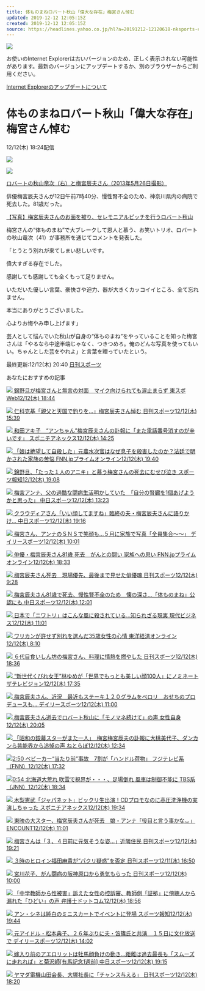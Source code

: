 ```yaml
---
title: 体ものまねロバート秋山「偉大な存在」梅宮さん悼む
updated: 2019-12-12 12:05:15Z
created: 2019-12-12 12:05:15Z
source: https://headlines.yahoo.co.jp/hl?a=20191212-12120618-nksports-ent
---
```


![](https://s.yimg.jp/images/clear.gif)

お使いのInternet Explorerは古いバージョンのため、正しく表示されない可能性があります。最新のバージョンにアップデートするか、別のブラウザーからご利用ください。

 [Internet Explorerのアップデートについて](https://about.yahoo.co.jp/info/msiesp/)

# 体ものまねロバート秋山「偉大な存在」梅宮さん悼む

12/12(木) 18:24配信

[![](https://s.yimg.jp/images/news/cobranding/nksports.png)](https://rdsig.yahoo.co.jp/media/news/cobrand/nksports/RV=1/RE=1577361795/RH=cmRzaWcueWFob28uY28uanA-/RB=/RU=aHR0cHM6Ly93d3cubmlra2Fuc3BvcnRzLmNvbS8-/RS=%5EADAFl.8uaUfteNd2fvFVtDiZvipf.U-;_ylt=A7YWOe6DLPJdMxUAoSYPl.Z7)

 [ ![](https://amd.c.yimg.jp/im_siggBt_Kwe7k3kE3R9ltFS9yqA---x400-y276-q90-exp3h-pril/amd/20191212-12120618-nksports-000-11-view.jpg)](https://headlines.yahoo.co.jp/hl?a=20191212-12120618-nksports-ent.view-000)

 [ロバートの秋山竜次（右）と梅宮辰夫さん（2013年5月26日撮影）](https://headlines.yahoo.co.jp/hl?a=20191212-12120618-nksports-ent.view-000)

俳優梅宮辰夫さんが12日午前7時40分、慢性腎不全のため、神奈川県内の病院で死去した。81歳だった。

[【写真】梅宮辰夫さんのお面を被り、セレモニアルピッチを行うロバート秋山](https://rdsig.yahoo.co.jp/media/news/rd_tool/nksports/articles/ent/RV=1/RE=1577361795/RH=cmRzaWcueWFob28uY28uanA-/RB=/RU=aHR0cHM6Ly93d3cubmlra2Fuc3BvcnRzLmNvbS9iYXNlYmFsbC9waG90b25ld3MvcGhvdG9uZXdzX25zSW5jXzE2ODMzMzQtMC5odG1sP3V0bV9zb3VyY2U9aGVhZGxpbmVzLnlhaG9vLmNvLmpwJnV0bV9tZWRpdW09cmVmZXJyYWwmdXRtX2NhbXBhaWduPTIwMTkxMjEyLTEyMTIwNjE4LW5rc3BvcnRzLWVudA--/RS=%5EADAsvqtCMZeY1ATSSAaRwXsXAP.u9s-;_ylt=A7YWOe6DLPJdMxUApyYPl.Z7;_ylu=X3oDMWVxcGwxYm0zBHBvcwMxBHJsX3RpdGxlA.OAkOWGmeecn.OAkeaiheWurui.sOWkq.OBleOCk.OBruOBiumdouOCkuiiq.OCiuOAgeOCu.ODrOODouODi.OCouODq.ODlOODg.ODgeOCkuihjOOBhuODreODkOODvOODiOeni.WxsQRybF91cmwDaHR0cHM6Ly93d3cubmlra2Fuc3BvcnRzLmNvbS9iYXNlYmFsbC9waG90b25ld3MvcGhvdG9uZXdzX25zSW5jXzE2ODMzMzQtMC5odG1sP3V0bV9zb3VyY2U9aGVhZGxpbmVzLnlhaG9vLmNvLmpwJnV0bV9tZWRpdW09cmVmZXJyYWwmdXRtX2NhbXBhaWduPTIwMTkxMjEyLTEyMTIwNjE4LW5rc3BvcnRzLWVudARzZWMDcmVsYXRlZARzbGsDcGhvdG8EdGl0bGUD5L2T44KC44Gu44G.44Gt44Ot44OQ44O844OI56eL5bGx44CM5YGJ5aSn44Gq5a2Y5Zyo44CN5qKF5a6u44GV44KT5oK844KABHVybANodHRwczovL2hlYWRsaW5lcy55YWhvby5jby5qcC9obD9hPTIwMTkxMjEyLTEyMTIwNjE4LW5rc3BvcnRzLWVudA--)

梅宮さんの“体ものまね”で大ブレークして恩人と慕う、お笑いトリオ、ロバートの秋山竜次（41）が事務所を通じてコメントを発表した。

「とうとう別れが来てしまい悲しいです。

偉大すぎる存在でした。

感謝しても感謝しても全くもって足りません。

いただいた優しい言葉、豪快さや迫力、器が大きくカッコイイところ、全て忘れません。

本当にありがとうございました。

心よりお悔やみ申し上げます」

芸人として悩んでいた秋山が自身の“体ものまね”をやっていることを知った梅宮さんは「やるなら中途半端じゃなく、つきつめろ。俺のどんな写真を使ってもいい。ちゃんとした芸をやれよ」と言葉を贈っていたという。

 最終更新:12/12(木) 20:40
 [日刊スポーツ](https://news.yahoo.co.jp/media/nksports)

あなたにおすすめの記事

 [  ![](https://giwiz-content.c.yimg.jp/im_siggduI2CZzmijz0Lxbd7qAmfw---prix-x215-y275-yc11-xc20-hc192-wc192-n1/r/iwiz-amd/20191212-00000044-tospoweb-000-3-view.jpg)          錦野旦が梅宮さんと無言の対面　マイク向けられても涙止まらず      東スポWeb12/12(木) 18:44](https://headlines.yahoo.co.jp/hl?a=20191212-00000044-tospoweb-ent)

 [  ![](https://giwiz-content.c.yimg.jp/im_siggCiY7793SjvE9Jh59mfFmtQ---prix-x407-y453-yc88-xc0-hc227-wc404-n1/r/iwiz-amd/20191212-12120415-nksports-000-6-view.jpg)          仁科克基「親父と天国で釣りを…」梅宮辰夫さん悼む      日刊スポーツ12/12(木) 15:39](https://headlines.yahoo.co.jp/hl?a=20191212-12120415-nksports-ent)

 [  ![](https://giwiz-content.c.yimg.jp/im_sigg.EB48BOh_d5yrDhNSQNNmg---prix-x195-y233-yc38-xc0-hc192-wc192-n1/r/iwiz-amd/20191212-00000165-spnannex-000-6-view.jpg)          和田アキ子　“アンちゃん”梅宮辰夫さんの訃報に「また電話番号消すのが辛いです」      スポニチアネックス12/12(木) 14:25](https://headlines.yahoo.co.jp/hl?a=20191212-00000165-spnannex-ent)

 [  ![](https://giwiz-content.c.yimg.jp/im_siggE0ReyrtZihvfZnJ9ODjE7g---priy-x345-y195-yc0-xc81-hc192-wc192-n1/r/iwiz-amd/20191212-00010009-fnnprimev-000-7-view.jpg)          「娘は絶望して自殺した」元農水次官はなぜ息子を殺害したのか？法廷で明かされた家族の苦悩      FNN.jpプライムオンライン12/12(木) 19:40](https://headlines.yahoo.co.jp/hl?a=20191212-00010009-fnnprimev-soci)

 [  ![](https://giwiz-content.c.yimg.jp/im_sigg38exfoD.R48n0cw._F_AjQ---priy-x235-y252-yc22-xc22-hc192-wc192-n1/r/iwiz-amd/20191212-12120162-sph-000-1-view.jpg)          錦野旦、「たった１人のアニキ」と慕う梅宮さんの死去にむせび泣き      スポーツ報知12/12(木) 19:08](https://headlines.yahoo.co.jp/hl?a=20191212-12120162-sph-ent)

 [  ![](https://giwiz-content.c.yimg.jp/im_siggl7kb9pG3MV04OSbPeIrv4g---prix-x228-y227-yc3-xc15-hc192-wc192-n1/r/iwiz-amd/20191212-00010026-chuspo-000-2-view.jpg)          梅宮アンナ、父の過酷な闘病生活明かしていた　「自分の腎臓を1個あげようかと思った」      中日スポーツ12/12(木) 13:23](https://headlines.yahoo.co.jp/hl?a=20191212-00010026-chuspo-ent)

 [  ![](https://giwiz-content.c.yimg.jp/im_siggEV1dAe7W2azFBe2cdY5GBg---priy-x743-y561-yc24-xc0-hc415-wc740-n1/r/iwiz-amd/20191212-00010053-chuspo-000-1-view.jpg)          クラウディアさん「いい顔してますね」臨終の夫・梅宮辰夫さんに語りかけ…      中日スポーツ12/12(木) 19:16](https://headlines.yahoo.co.jp/hl?a=20191212-00010053-chuspo-ent)

 [  ![](https://giwiz-content.c.yimg.jp/im_sigguFXhUTNYMGs8J0OxTSnKnA---priy-x240-y208-yc4-xc19-hc192-wc192-n1/r/iwiz-amd/20191212-00000041-dal-000-3-view.jpg)          梅宮さん、アンナのＳＮＳで笑顔も…５月に家族で写真「全員集合～～」      デイリースポーツ12/12(木) 10:01](https://headlines.yahoo.co.jp/hl?a=20191212-00000041-dal-ent)

 [  ![](https://giwiz-content.c.yimg.jp/im_siggbQGs3XhDteYpKfY0TSnFYw---priy-x345-y196-yc0-xc44-hc192-wc192-n1/r/iwiz-amd/20191212-00010008-fnnprimev-000-2-view.jpg)          俳優・梅宮辰夫さん81歳 死去　がんとの闘い 家族への思い      FNN.jpプライムオンライン12/12(木) 18:33](https://headlines.yahoo.co.jp/hl?a=20191212-00010008-fnnprimev-ent)

 [  ![](https://giwiz-content.c.yimg.jp/im_siggyi5EnfMZPM6MOwrb8rvVwQ---priy-x220-y231-yc12-xc13-hc192-wc192-n1/r/iwiz-amd/20191212-12120146-nksports-000-8-view.jpg)          梅宮辰夫さん死去　現場優先、最後まで見せた俳優魂      日刊スポーツ12/12(木) 9:28](https://headlines.yahoo.co.jp/hl?a=20191212-12120146-nksports-ent)

 [  ![](https://giwiz-content.c.yimg.jp/im_siggze0l3ROtjqsrA22IeGxH_w---prix-x195-y272-yc29-xc0-hc192-wc192-n1/r/iwiz-amd/20191212-00010017-chuspo-000-1-view.jpg)          梅宮辰夫さん81歳で死去、慢性腎不全のため　懐の深さ…「体ものまね」公認にも      中日スポーツ12/12(木) 12:01](https://headlines.yahoo.co.jp/hl?a=20191212-00010017-chuspo-ent)

 [  ![](https://giwiz-content.c.yimg.jp/im_siggQaTAEnZRc3XJJgA1uFnaNg---prix-x301-y343-yc144-xc0-hc167-wc298-n1/r/iwiz-amd/20191212-00068975-gendaibiz-000-2-view.jpg)          日本で「ニワトリ」はこんな風に殺されている…知られざる現実      現代ビジネス12/12(木) 11:01](https://headlines.yahoo.co.jp/article?a=20191212-00068975-gendaibiz-life)

 [  ![](https://giwiz-content.c.yimg.jp/im_siggsISjMdlqecMedLrXtBZqMQ---priy-x427-y241-yc0-xc45-hc192-wc192-n1/r/iwiz-amd/20191212-00318456-toyo-000-1-view.jpg)          ワリカンが許せず別れを選んだ35歳女性の心情      東洋経済オンライン12/12(木) 8:10](https://headlines.yahoo.co.jp/article?a=20191212-00318456-toyo-soci)

 [  ![](https://giwiz-content.c.yimg.jp/im_sigg4.Q5AeA2pttFxdHZxnp_ug---priy-x235-y220-yc7-xc19-hc192-wc192-n1/r/iwiz-amd/20191212-12120563-nksports-000-5-view.jpg)          ６代目食いしん坊の梅宮さん、料理に情熱を燃やした      日刊スポーツ12/12(木) 18:36](https://headlines.yahoo.co.jp/hl?a=20191212-12120563-nksports-ent)

 [  ![](https://giwiz-content.c.yimg.jp/im_sigg4QYnJCjNNENZ0v3pu7n.zQ---prix-x220-y310-yc34-xc12-hc192-wc192-n1/r/iwiz-amd/20191212-00215880-the_tv-000-1-view.jpg)          “新世代くびれ女王”林ゆめが「世界でもっとも美しい顔100人」にノミネート      ザテレビジョン12/12(木) 17:35](https://headlines.yahoo.co.jp/article?a=20191212-00215880-the_tv-ent)

 [  ![](https://giwiz-content.c.yimg.jp/im_siggptqljLJ4f_BfFzZNFXK68A---priy-x240-y208-yc4-xc19-hc192-wc192-n1/r/iwiz-amd/20191212-00000047-dal-000-4-view.jpg)          梅宮辰夫さん、近況　最近もステーキ１２０グラムをペロリ　おせちのプロデュースも…      デイリースポーツ12/12(木) 11:00](https://headlines.yahoo.co.jp/hl?a=20191212-00000047-dal-ent)

 [  ![](https://giwiz-content.c.yimg.jp/im_siggqLplJwBR7lTyaUVatm7MHA---priy-x915-y733-yc85-xc0-hc513-wc912-n1/r/iwiz-amd/20191212-00010010-jisin-000-1-view.jpg)          梅宮辰夫さん逝去でロバート秋山に「モノマネ続けて」の声      女性自身12/12(木) 20:05](https://headlines.yahoo.co.jp/article?a=20191212-00010010-jisin-ent)

 [  ![](https://giwiz-content.c.yimg.jp/im_siggZly4LisbAU3JYR5TMv6AGw---priy-x478-y232-yc16-xc68-hc192-wc192-n1/r/iwiz-amd/20191212-00000046-it_nlab-000-1-view.jpg)          「昭和の銀幕スターがまた一人」　梅宮梅宮辰夫の訃報に大桃美代子、ダンカンら芸能界から追悼の声      ねとらぼ12/12(木) 12:34](https://headlines.yahoo.co.jp/hl?a=20191212-00000046-it_nlab-ent)

 [  ![](https://giwiz-content.c.yimg.jp/im_sigghpfp5IMdtF0QtgdOvc5rFw---x192-y108-n1/r/iwiz-amd/20191212-00428823-fnn-000-5-thumb.jpg)2:50          ベビーカー“当たり前”事故　7割が「ハンドル荷物」     フジテレビ系（FNN）12/12(木) 17:32](https://headlines.yahoo.co.jp/videonews/fnn?a=20191212-00428823-fnn-soci)

 [  ![](https://giwiz-content.c.yimg.jp/im_siggBcxZ7JvwAGXroIcma1iRdQ---x192-y108-n1/r/iwiz-amd/20191212-00000083-jnn-000-2-thumb.jpg)0:54          北海道大荒れ 吹雪で視界が・・・、足場倒れ 風車は制御不能に     TBS系（JNN）12/12(木) 18:34](https://headlines.yahoo.co.jp/videonews/jnn?a=20191212-00000083-jnn-soci)

 [  ![](https://giwiz-content.c.yimg.jp/im_siggqaixQGNUoR_aNwnYza4Tvg---prix-x195-y259-yc45-xc0-hc192-wc192-n1/r/iwiz-amd/20191212-00000204-spnannex-000-3-view.jpg)          木梨憲武「ジャパネット」ビックリ生出演！CDプロモなのに高圧洗浄機の実演しちゃった      スポニチアネックス12/12(木) 19:34](https://headlines.yahoo.co.jp/hl?a=20191212-00000204-spnannex-ent)

 [  ![](https://giwiz-content.c.yimg.jp/im_siggnLjSepYGLljDpDpmElDQLQ---priy-x903-y603-yc45-xc0-hc505-wc900-n1/r/iwiz-amd/20191212-00010001-encount-000-5-view.jpg)          東映の大スター、梅宮辰夫さんが死去　娘・アンナ「役目と言う事かな。。」      ENCOUNT12/12(木) 11:01](https://headlines.yahoo.co.jp/hl?a=20191212-00010001-encount-ent)

 [  ![](https://giwiz-content.c.yimg.jp/im_siggzEE8sIYJcsT0Hd_BULgmSg---priy-x317-y195-yc0-xc61-hc192-wc192-n1/r/iwiz-amd/20191212-12120685-nksports-000-5-view.jpg)          梅宮さんは「３、４日前に元気そうな姿…」近隣住民      日刊スポーツ12/12(木) 19:21](https://headlines.yahoo.co.jp/hl?a=20191212-12120685-nksports-ent)

 [  ![](https://giwiz-content.c.yimg.jp/im_sigg0.2rUwJECuHUqZGjN4b9zA---priy-x291-y195-yc0-xc49-hc192-wc192-n1/r/iwiz-amd/20191211-12110554-nksports-000-6-view.jpg)          ３時のヒロイン福田麻貴が“パクリ疑惑”を否定      日刊スポーツ12/11(水) 16:50](https://headlines.yahoo.co.jp/hl?a=20191211-12110554-nksports-ent)

 [  ![](https://giwiz-content.c.yimg.jp/im_siggylOZ1ONqJleOF4NqxcLs6Q---priy-x290-y195-yc0-xc67-hc192-wc192-n1/r/iwiz-amd/20191212-12110715-nksports-000-3-view.jpg)          宮川花子、がん闘病の阪神原口から勇気もらった      日刊スポーツ12/12(木) 10:00](https://headlines.yahoo.co.jp/hl?a=20191212-12110715-nksports-ent)

 [  ![](https://giwiz-content.c.yimg.jp/im_sigg2Hd8CEXWHr8L4NFuuD_rCQ---priy-x297-y199-yc0-xc44-hc192-wc192-n1/r/iwiz-amd/20191212-00010519-bengocom-000-9-view.jpg)          「中学教師から性被害」訴えた女性の控訴審、教師側「証拠」に傍聴人から漏れた「ひどい」の声      弁護士ドットコム12/12(木) 18:56](https://headlines.yahoo.co.jp/hl?a=20191212-00010519-bengocom-soci)

 [  ![](https://giwiz-content.c.yimg.jp/im_siggrW5kn8xLCLGTMeH_hfSUgA---prix-x915-y1075-yc27-xc0-hc513-wc912-n1/r/iwiz-amd/20191212-12120170-sph-000-3-view.jpg)          アン・シネは純白のミニスカートでイベントに登場      スポーツ報知12/12(木) 19:44](https://headlines.yahoo.co.jp/hl?a=20191212-12120170-sph-golf)

 [  ![](https://giwiz-content.c.yimg.jp/im_sigg7bwQrk9uCQf0a2ew4Wv_0g---prix-x210-y210-yc13-xc0-hc192-wc192-n1/r/iwiz-amd/20191212-00000073-dal-000-4-view.jpg)          元アイドル・松本典子、２６年ぶりに夫・笘篠氏と共演　１５日に文化放送で      デイリースポーツ12/12(木) 14:02](https://headlines.yahoo.co.jp/hl?a=20191212-00000073-dal-ent)

 [  ![](https://giwiz-content.c.yimg.jp/im_siggZ4cLFH_klZwDBCEYvFqzTw---priy-x276-y195-yc0-xc40-hc192-wc192-n1/r/iwiz-amd/20191212-00010052-chuspo-000-1-view.jpg)          嫁入り前のアエロリットは牡馬顔負けの動き…距離は過去最長も「スムーズに走れれば」と菊沢師[有馬記念1週前]      中日スポーツ12/12(木) 19:15](https://headlines.yahoo.co.jp/hl?a=20191212-00010052-chuspo-horse)

 [  ![](https://giwiz-content.c.yimg.jp/im_sigg5CliAx77KzRjKcWqzQEA7g---prix-x213-y227-yc0-xc7-hc192-wc192-n1/r/iwiz-amd/20191212-12120607-nksports-000-4-view.jpg)          ヤマダ電機山田会長、大塚社長に「チャンス与える」      日刊スポーツ12/12(木) 18:20](https://headlines.yahoo.co.jp/hl?a=20191212-12120607-nksports-soci)